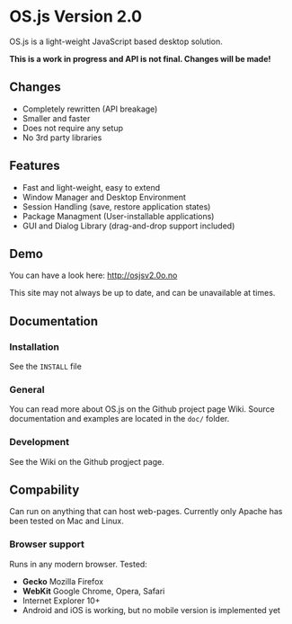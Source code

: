 # OS.js Version 2.0
OS.js is a light-weight JavaScript based desktop solution.

**This is a work in progress and API is not final. Changes will be made!**

## Changes

* Completely rewritten (API breakage)
* Smaller and faster
* Does not require any setup
* No 3rd party libraries

## Features

* Fast and light-weight, easy to extend
* Window Manager and Desktop Environment
* Session Handling (save, restore application states)
* Package Managment (User-installable applications)
* GUI and Dialog Library (drag-and-drop support included)

## Demo

You can have a look here: http://osjsv2.0o.no

This site may not always be up to date, and can be unavailable at times.

## Documentation

### Installation

See the `INSTALL` file

### General

You can read more about OS.js on the Github project page Wiki. Source documentation and examples are located in the `doc/` folder.

### Development

See the Wiki on the Github progject page.

## Compability

Can run on anything that can host web-pages. Currently only Apache has been tested on Mac and Linux.

### Browser support

Runs in any modern browser. Tested:

* **Gecko** Mozilla Firefox
* **WebKit** Google Chrome, Opera, Safari
* Internet Explorer 10+
* Android and iOS is working, but no mobile version is implemented yet
